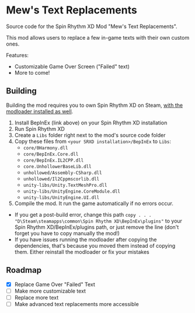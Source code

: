 # Mew's Text Replacements
 Source code for the Spin Rhythm XD Mod "Mew's Text Replacements".
 
 This mod allows users to replace a few in-game texts with their own custom ones.
 
 Features:
 
 - Customizable Game Over Screen ("Failed" text)
 - More to come!

## Building
 Building the mod requires you to own Spin Rhythm XD on Steam, [with the modloader installed as well](https://github.com/SRXDModdingGroup/SRXDBepInExInstaller/releases/latest).
 
 1. Install BepInEx (link above) on your Spin Rhythm XD installation
 2. Run Spin Rhythm XD
 3. Create a `Libs` folder right next to the mod's source code folder
 4. Copy these files from `<your SRXD installation>/BepInEx` to `Libs`:
    - `core/0Harmony.dll`
    - `core/BepInEx.Core.dll`
    - `core/BepInEx.IL2CPP.dll`
    - `core.UnhollowerBaseLib.dll`
    - `unhollowed/Assembly-CSharp.dll`
    - `unhollowed/Il2Cppmscorlib.dll`
    - `unity-libs/Unity.TextMeshPro.dll`
    - `unity-libs/UnityEngine.CoreModule.dll`
    - `unity-libs/UnityEngine.UI.dll`
 5. Compile the mod. It run the game automatically if no errors occur.
 
 - If you get a post-build error, change this path `copy . . . "D\Steam\steamapps\common\Spin Rhythm XD\BepInEx\plugins"` to your Spin Rhythm XD/BepInEx/plugins path, or just remove the line (don't forget you have to copy manually the mod!)
 - If you have issues running the modloader after copying the dependencies, that's because you moved them instead of copying them. Either reinstall the modloader or fix your mistakes

## Roadmap
 - [x] Replace Game Over "Failed" Text
 - [ ] Make more customizable text
 - [ ] Replace more text
 - [ ] Make advanced text replacements more accessible

